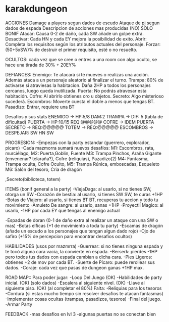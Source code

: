 # karakdungeon

ACCIONES
Damage a players segun dados de escudo
Ataque de pj segun dados de espada
Descripcion de acciones mas producidas (NO) SOLO BONIF
Atacar: Causa 0-2 de daño, cada SW añade un golpe extra.
Desactivar: Cada HN y cada EY mejora la posibilidad de exito.
Abrir: Completa los requisitos según los atributos actuales del personaje.
Forzar: (50+5xSW)% de destruir el primer requisito, esté o no resuelto.

OCULTOS: cada vez que se cree o entres a una room con algo oculto, se hace una tirada de 30% + 20EY%

DEFIANCES:
Enemigo: Te atacará si te mueves o realizas una acción. Además ataca a un personaje aleatorio al finalizar el turno.
Trampa: 80% de activarse si atraviesas la habitacion. Daña 2HP a todos los personajes cercanos, luego queda inutilizada.
Puerta: No podrás atravesar esta habitación.
Cofre: Al abrirlo obtienes oro u objetos.
Secreto: Algo misterioso sucederá.
Escombros: Moverte cuesta el doble a menos que tengas BT.
Pasadizo: Entrar, requiere una BT

Desafios y sus stats
ENEMIGO -> HP:5/8  DAM:2
TRAMPA -> DIF: 5 (tabla de dificultad)
PUERTA -> HP:10/15 REQ:@@@@@
COFRE -> IDEM PUERTA
SECRETO -> REQ:@@@@@
TOTEM -> REQ:@@@@@
ESCOMBROS -> DESPEJAR: SW HN SW

PROGRESION:
-Empezas con la party estandar (guerrero, explorador, pícaro)
-Cada mazmorra sumará nuevos desafíos:
M1: Escombros, rata, murciélago,
M2: Puerta,Goblin, Fuente
M3: Trampa Pinchos, Araña Gigante (envenenar? telaraña?), Cofre (reliquias), Pazadizo(2)
M4: Fantasma, Trampa oculta, Cofre Oculto,
M5: Trampa Rúnica, emboscadas, Esqueleto
M6: Salón del tesoro, Cria de dragón

,Secreto(biblioteca, totem)

ITEMS (bonif general a la party)
-ViejaDaga: al usarlo, si no tienes SW, otorga un SW 
-Corazón de bestia: al usarlo, si tienes SW SW, te curas +1HP
-Botas de Viajero: al usarlo, si tienes BT BT, recuperas tu accion y todo tu movimiento
-Amuleto De sangre: al usarlo, sanas +1HP
-Proyectil Magico: al usarlo, -1HP por cada EY que tengas al enemigo actual

-Espadas de doran (0-1 de daño extra al realizar un ataque con una SW o mas)
-Botas elficas (+1 de movimiento a toda tu party)
-Escamas de dragón (añade un escudo a los personajes que tengan algun dado rojo)
-Ojo de safiro (+15% de percepcion para encontrar desafios ocultos)

HABILIDADES (usos por mazmrra)
-Guerrear: si no tienes ninguna espada y te tocó alguna cara vacia, la convierte en espada.
-Berserk: pierdes -1HP pero todos tus dados con espada cambian a dicha cara.
-Pies Ligeros: obtienes +2 de mov por cada BT.
-Suerte de Pícaro: puede rerollear sus dados.
-Coraje: cada vez que pasas de dungeon ganas +1HP max.

ROAD MAP::
Para poder jugar:
-Loop Del Juego (OK)
-Habilidades de party inicial. (OK) (solo dados)
-Escalera al siguiente nivel. (OK)
-Llave al siguiente piso. (OK) (al completar el 80%)
Falta:
-Reliquias para los tesoros
-Cordura (si estas mucho tiempo sin resolver desafios te atacan fantasmas)
-Implementar cosas ocultas (trampas, pasadizos, tesoros)
-Final del juego.
-Armar Party


FEEDBACK
-mas desafios en lvl 3
-algunas puertas no se conectan bien